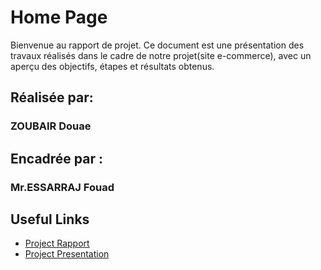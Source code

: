 # Home Page

Bienvenue au rapport de projet. Ce document est une présentation des travaux réalisés dans le cadre de notre projet(site e-commerce), avec un aperçu des objectifs, étapes et résultats obtenus.

## Réalisée par: 

### **ZOUBAIR Douae**

## Encadrée  par :

### **Mr.ESSARRAJ Fouad**

## Useful Links

- [Project Rapport](./rapport/index.html)
- [Project Presentation](./presentation/index.html)
